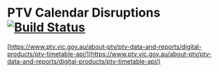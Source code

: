 # PTV Calendar Disruptions [![Build Status](https://travis-ci.com/anthropomorphized/ptv-calendar-disruptions.svg?token=Dwwz3yqQMLyXVEkTpp5V&branch=master)](https://travis-ci.com/anthropomorphized/ptv-calendar-disruptions)

[https://www.ptv.vic.gov.au/about-ptv/ptv-data-and-reports/digital-products/ptv-timetable-api/](https://www.ptv.vic.gov.au/about-ptv/ptv-data-and-reports/digital-products/ptv-timetable-api/)
